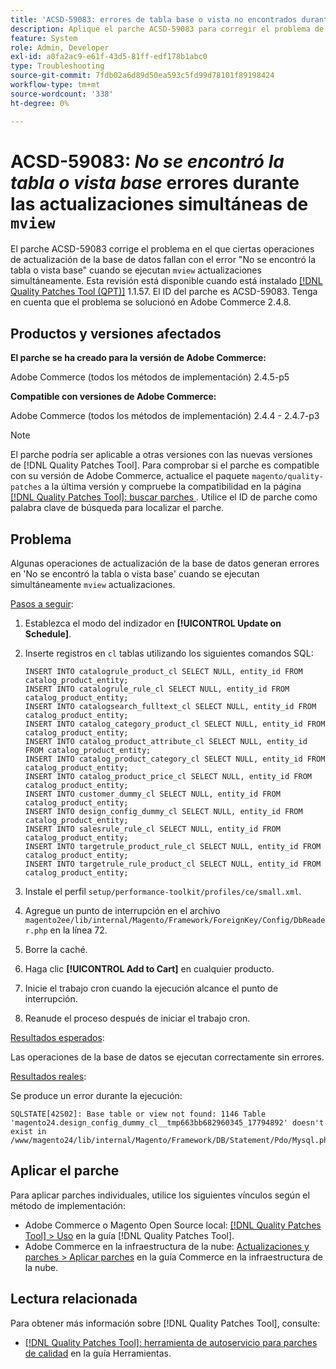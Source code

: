 ```yaml
---
title: 'ACSD-59083: errores de tabla base o vista no encontrados durante actualizaciones simultáneas de mview'
description: Aplique el parche ACSD-59083 para corregir el problema de Adobe Commerce en el que determinadas operaciones de actualización de la base de datos fallan con el error "No se encontró la tabla o vista base".
feature: System
role: Admin, Developer
exl-id: a0fa2ac9-e61f-43d5-81ff-edf178b1abc0
type: Troubleshooting
source-git-commit: 7fdb02a6d89d50ea593c5fd99d78101f89198424
workflow-type: tm+mt
source-wordcount: '338'
ht-degree: 0%

---
```


# ACSD-59083: *No se encontró la tabla o vista base* errores durante las actualizaciones simultáneas de `mview`

El parche ACSD-59083 corrige el problema en el que ciertas operaciones de actualización de la base de datos fallan con el error &quot;No se encontró la tabla o vista base&quot; cuando se ejecutan `mview` actualizaciones simultáneamente. Esta revisión está disponible cuando está instalado [[!DNL Quality Patches Tool (QPT)]](/help/tools/quality-patches-tool/quality-patches-tool-to-self-serve-quality-patches.md) 1.1.57. El ID del parche es ACSD-59083. Tenga en cuenta que el problema se solucionó en Adobe Commerce 2.4.8.

## Productos y versiones afectados

**El parche se ha creado para la versión de Adobe Commerce:**

Adobe Commerce (todos los métodos de implementación) 2.4.5-p5

**Compatible con versiones de Adobe Commerce:**

Adobe Commerce (todos los métodos de implementación) 2.4.4 - 2.4.7-p3

>[!NOTE]
>
>El parche podría ser aplicable a otras versiones con las nuevas versiones de [!DNL Quality Patches Tool]. Para comprobar si el parche es compatible con su versión de Adobe Commerce, actualice el paquete `magento/quality-patches` a la última versión y compruebe la compatibilidad en la página [[!DNL Quality Patches Tool]: buscar parches ](https://experienceleague.adobe.com/tools/commerce-quality-patches/index.html). Utilice el ID de parche como palabra clave de búsqueda para localizar el parche.

## Problema

Algunas operaciones de actualización de la base de datos generan errores en &#39;No se encontró la tabla o vista base&#39; cuando se ejecutan simultáneamente `mview` actualizaciones.

<u>Pasos a seguir</u>:

1. Establezca el modo del indizador en **[!UICONTROL Update on Schedule]**.
1. Inserte registros en `cl` tablas utilizando los siguientes comandos SQL:

   ```
   INSERT INTO catalogrule_product_cl SELECT NULL, entity_id FROM catalog_product_entity;
   INSERT INTO catalogrule_rule_cl SELECT NULL, entity_id FROM catalog_product_entity;
   INSERT INTO catalogsearch_fulltext_cl SELECT NULL, entity_id FROM catalog_product_entity;
   INSERT INTO catalog_category_product_cl SELECT NULL, entity_id FROM catalog_product_entity;
   INSERT INTO catalog_product_attribute_cl SELECT NULL, entity_id FROM catalog_product_entity;
   INSERT INTO catalog_product_category_cl SELECT NULL, entity_id FROM catalog_product_entity;
   INSERT INTO catalog_product_price_cl SELECT NULL, entity_id FROM catalog_product_entity;
   INSERT INTO customer_dummy_cl SELECT NULL, entity_id FROM catalog_product_entity;
   INSERT INTO design_config_dummy_cl SELECT NULL, entity_id FROM catalog_product_entity;
   INSERT INTO salesrule_rule_cl SELECT NULL, entity_id FROM catalog_product_entity;
   INSERT INTO targetrule_product_rule_cl SELECT NULL, entity_id FROM catalog_product_entity;
   INSERT INTO targetrule_rule_product_cl SELECT NULL, entity_id FROM catalog_product_entity;
   ```

1. Instale el perfil `setup/performance-toolkit/profiles/ce/small.xml`.
1. Agregue un punto de interrupción en el archivo `magento2ee/lib/internal/Magento/Framework/ForeignKey/Config/DbReader.php` en la línea 72.
1. Borre la caché.
1. Haga clic **[!UICONTROL Add to Cart]** en cualquier producto.
1. Inicie el trabajo cron cuando la ejecución alcance el punto de interrupción.
1. Reanude el proceso después de iniciar el trabajo cron.

<u>Resultados esperados</u>:

Las operaciones de la base de datos se ejecutan correctamente sin errores.

<u>Resultados reales</u>:

Se produce un error durante la ejecución:

```
SQLSTATE[42S02]: Base table or view not found: 1146 Table 'magento24.design_config_dummy_cl__tmp663bb682960345_17794892' doesn't exist in /www/magento24/lib/internal/Magento/Framework/DB/Statement/Pdo/Mysql.php:90
```

## Aplicar el parche

Para aplicar parches individuales, utilice los siguientes vínculos según el método de implementación:

* Adobe Commerce o Magento Open Source local: [[!DNL Quality Patches Tool] > Uso](/help/tools/quality-patches-tool/usage.md) en la guía [!DNL Quality Patches Tool].
* Adobe Commerce en la infraestructura de la nube: [Actualizaciones y parches > Aplicar parches](https://experienceleague.adobe.com/docs/commerce-cloud-service/user-guide/develop/upgrade/apply-patches.html) en la guía Commerce en la infraestructura de la nube.


## Lectura relacionada

Para obtener más información sobre [!DNL Quality Patches Tool], consulte:

* [[!DNL Quality Patches Tool]: herramienta de autoservicio para parches de calidad](/help/tools/quality-patches-tool/quality-patches-tool-to-self-serve-quality-patches.md) en la guía Herramientas.
